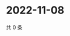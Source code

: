 # 2022-11-08

共 0 条

<!-- BEGIN WEIBO -->
<!-- 最后更新时间 Tue Nov 08 2022 01:24:45 GMT+0800 (China Standard Time) -->

<!-- END WEIBO -->
